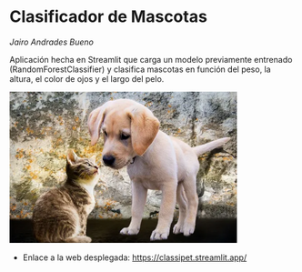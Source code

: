 # Clasificador de Mascotas

*Jairo Andrades Bueno*

Aplicación hecha en Streamlit que carga un modelo previamente entrenado (RandomForestClassifier) y clasifica mascotas en función del peso, la altura, el color de ojos y el largo del pelo.

<img src="img/mascotas.png" width="400">

* Enlace a la web desplegada: https://classipet.streamlit.app/

